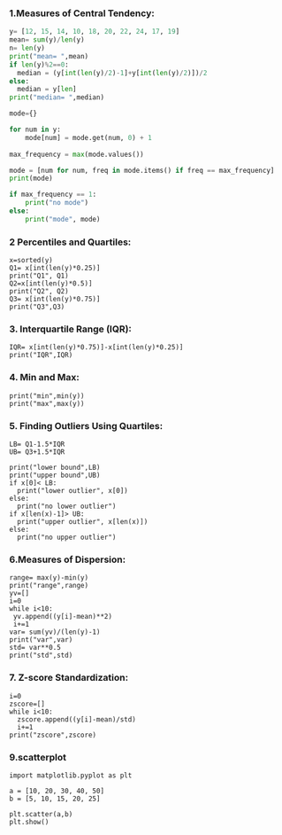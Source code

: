 ### 1.Measures of Central Tendency: 
```python
y= [12, 15, 14, 10, 18, 20, 22, 24, 17, 19] 
mean= sum(y)/len(y)
n= len(y)
print("mean= ",mean)
if len(y)%2==0:
  median = (y[int(len(y)/2)-1]+y[int(len(y)/2)])/2
else:
  median = y[len]
print("median= ",median)

mode={}

for num in y:
    mode[num] = mode.get(num, 0) + 1
    
max_frequency = max(mode.values())

mode = [num for num, freq in mode.items() if freq == max_frequency]
print(mode)

if max_frequency == 1:
    print("no mode")  
else:
    print("mode", mode)
```

### 2 Percentiles and Quartiles:
```
x=sorted(y)
Q1= x[int(len(y)*0.25)]
print("Q1", Q1)
Q2=x[int(len(y)*0.5)]
print("Q2", Q2)
Q3= x[int(len(y)*0.75)]
print("Q3",Q3)
```

### 3. Interquartile Range (IQR):
```
IQR= x[int(len(y)*0.75)]-x[int(len(y)*0.25)]
print("IQR",IQR)
```
### 4. Min and Max: 
```
print("min",min(y))
print("max",max(y))
```
### 5. Finding Outliers Using Quartiles: 
```
LB= Q1-1.5*IQR
UB= Q3+1.5*IQR

print("lower bound",LB)
print("upper bound",UB)
if x[0]< LB:
  print("lower outlier", x[0])
else:
  print("no lower outlier")
if x[len(x)-1]> UB:
  print("upper outlier", x[len(x)])
else:
  print("no upper outlier")
```
### 6.Measures of Dispersion:
```
range= max(y)-min(y)
print("range",range)
yv=[]
i=0
while i<10:
 yv.append((y[i]-mean)**2)
 i+=1
var= sum(yv)/(len(y)-1)
print("var",var)
std= var**0.5
print("std",std)
```
### 7. Z-score Standardization:
```
i=0 
zscore=[]
while i<10:
  zscore.append((y[i]-mean)/std)
  i+=1
print("zscore",zscore)
```

### 9.scatterplot
```
import matplotlib.pyplot as plt

a = [10, 20, 30, 40, 50]
b = [5, 10, 15, 20, 25]

plt.scatter(a,b)
plt.show() 

```
